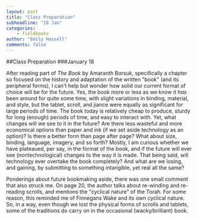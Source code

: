 ```yaml
---
layout: post
title: "Class Preparation"
subheadline: "18 Jan"
categories:
    - fieldbooks
author: "Emily Hassell"
comments: false
---
```


##Class Preparation
###January 18

After reading part of _The Book_ by Amaranth Borsuk, specifically a chapter so focused on the history and adaptation of the written "book" (and its peripheral forms), I can't help but wonder how solid our current format of choice will be for the future. Yes, the book more or less as we know it _has_ been around for quite some time, with slight variations in binding, material, and style, but the tablet, scroll, and jiance were equally as significant for large periods of time. The book today is relatively cheap to produce, sturdy for long (enough) periods of time, and easy to interact with. Yet, what changes will we see to it in the future? Are there less wasteful and more economical options than paper and ink (if we set aside technology as an option)? Is there a better form than page after page? What about size, binding, language, imagery, and so forth? Mostly, I am curious whether we have plateaued, per say, in the format of the book, and if the future will ever see (nontechnological) changes to the way it is made. That being said, will technology ever overtake the book completely? And what are we losing, and gaining, by submitting to something intangible, yet real all the same? 

Ponderings about future bookmaking aside, there was one small comment that also struck me. On page 20, the author talks about re-winding and re-reading scrolls, and mentions the "cyclical nature" of the Torah. For some reason, this reminded me of Finnegans Wake and its own cyclical nature. So, in a way, even though we lost the physical forms of scrolls and tablets, some of the traditions do carry on in the occasional (wacky/brilliant) book.